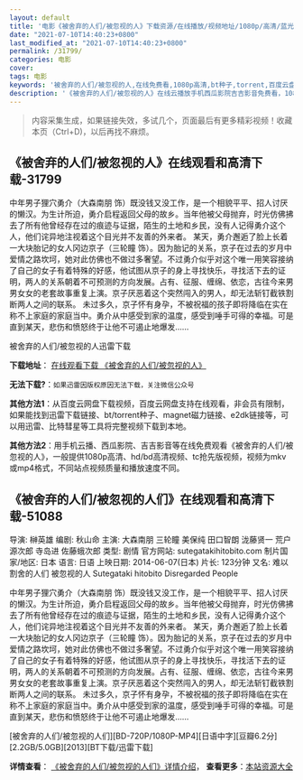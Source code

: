 ```yaml
---
layout: default
title: '电影《被舍弃的人们/被忽视的人》下载资源/在线播放/视频地址/1080p/高清/蓝光'
date: "2021-07-10T14:40:23+0800"
last_modified_at: "2021-07-10T14:40:23+0800"
permalink: /31799/
categories: 电影
cover:
tags: 电影
keywords: '被舍弃的人们/被忽视的人,在线免费看,1080p高清,bt种子,torrent,百度云盘,magnet,磁力链,迅雷下载资源'
description: '《被舍弃的人们/被忽视的人》在线云播放手机西瓜影院吉吉影音免费看，1080p高清bd/hd未删减完整版和tc抢先枪版，mkv/mp4格式，附带bt/torrent种子、magnet/磁力链、百度云盘、网盘资源迅雷下载链接'
---
```


>内容采集生成，如果链接失效，多试几个，页面最后有更多精彩视频！收藏本页（Ctrl+D)，以后再找不麻烦。


## 《被舍弃的人们/被忽视的人》在线观看和高清下载-31799

中年男子狸穴勇介（大森南朋 饰）既没钱又没工作，是一个相貌平平、招人讨厌的懒汉。为生计所迫，勇介启程返回父母的故乡。当年他被父母抛弃，时光仿佛拂去了所有他曾经存在过的痕迹与证据，陌生的土地和乡民，没有人记得勇介这个人，他们诧异地注视着这个目光并不友善的外来者。 某天，勇介邂逅了脸上长着一大块胎记的女人冈边京子（三轮瞳 饰）。因为胎记的关系，京子在过去的岁月中爱情之路坎坷，她对此仿佛也不做过多奢望。不过勇介似乎对这个唯一用笑容接纳了自己的女子有着特殊的好感，他试图从京子的身上寻找快乐，寻找活下去的证明，两人的关系朝着不可预测的方向发展。占有、征服、缠绵、依恋，古往今来男男女女的老套故事重复上演。京子厌恶着这个突然闯入的男人，却无法斩钉截铁割断两人之间的联系。 未过多久，京子怀有身孕，不被祝福的孩子即将降临在实在称不上家庭的家庭当中。勇介从中感受到家的温度，感受到唾手可得的幸福。可是直到某天，悲伤和愤怒终于让他不可遏止地爆发……


被舍弃的人们/被忽视的人迅雷下载

**下载地址**： [在线观看下载 《被舍弃的人们/被忽视的人》](https://www.993dy.com//vod-detail-id-16842.html) 


**无法下载?**：`如果迅雷因版权原因无法下载，关注微信公众号 `

**其他方法1**：从百度云网盘下载视频，百度云网盘支持在线观看，非会员有限制，如果能找到迅雷下载链接、bt/torrent种子、magnet磁力链接、e2dk链接等，可以用迅雷、比特彗星等工具将完整视频下载到本地。

**其他方法2**：用手机云播、西瓜影院、吉吉影音等在线免费观看《被舍弃的人们/被忽视的人》，一般提供1080p高清、hd/bd高清视频、tc抢先版视频，视频为mkv或mp4格式，不同站点视频质量和播放速度不同。


## 《被舍弃的人们/被忽视的人们》在线观看和高清下载-51088

导演: 榊英雄 编剧: 秋山命 主演: 大森南朋 三轮瞳 美保纯 田口智朗 泷藤贤一 荒户源次郎 寺岛进 佐藤蛾次郎 类型: 剧情 官方网站: sutegatakihitobito.com 制片国家/地区: 日本 语言: 日语 上映日期: 2014-06-07(日本) 片长: 123分钟 又名: 难以割舍的人们 被忽视的人 Sutegataki hitobito Disregarded People

中年男子狸穴勇介（大森南朋 饰）既没钱又没工作，是一个相貌平平、招人讨厌的懒汉。为生计所迫，勇介启程返回父母的故乡。当年他被父母抛弃，时光仿佛拂去了所有他曾经存在过的痕迹与证据，陌生的土地和乡民，没有人记得勇介这个人，他们诧异地注视着这个目光并不友善的外来者。 某天，勇介邂逅了脸上长着一大块胎记的女人冈边京子（三轮瞳 饰）。因为胎记的关系，京子在过去的岁月中爱情之路坎坷，她对此仿佛也不做过多奢望。不过勇介似乎对这个唯一用笑容接纳了自己的女子有着特殊的好感，他试图从京子的身上寻找快乐，寻找活下去的证明，两人的关系朝着不可预测的方向发展。占有、征服、缠绵、依恋，古往今来男男女女的老套故事重复上演。京子厌恶着这个突然闯入的男人，却无法斩钉截铁割断两人之间的联系。 未过多久，京子怀有身孕，不被祝福的孩子即将降临在实在称不上家庭的家庭当中。勇介从中感受到家的温度，感受到唾手可得的幸福。可是直到某天，悲伤和愤怒终于让他不可遏止地爆发……


[被舍弃的人们/被忽视的人们][BD-720P/1080P-MP4][日语中字][豆瓣6.2分][2.2GB/5.0GB][2013][BT下载/迅雷下载]

**详情查看**： [《被舍弃的人们/被忽视的人们》详情介绍](/movie/51088/)， **查看更多**：[本站资源大全](/movie/t/all/)

